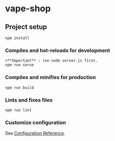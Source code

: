 # vape-shop

## Project setup
```
npm install
```

### Compiles and hot-reloads for development
```
>**Important** : run node server.js first.
npm run serve
```

### Compiles and minifies for production
```
npm run build
```

### Lints and fixes files
```
npm run lint
```

### Customize configuration
See [Configuration Reference](https://cli.vuejs.org/config/).

